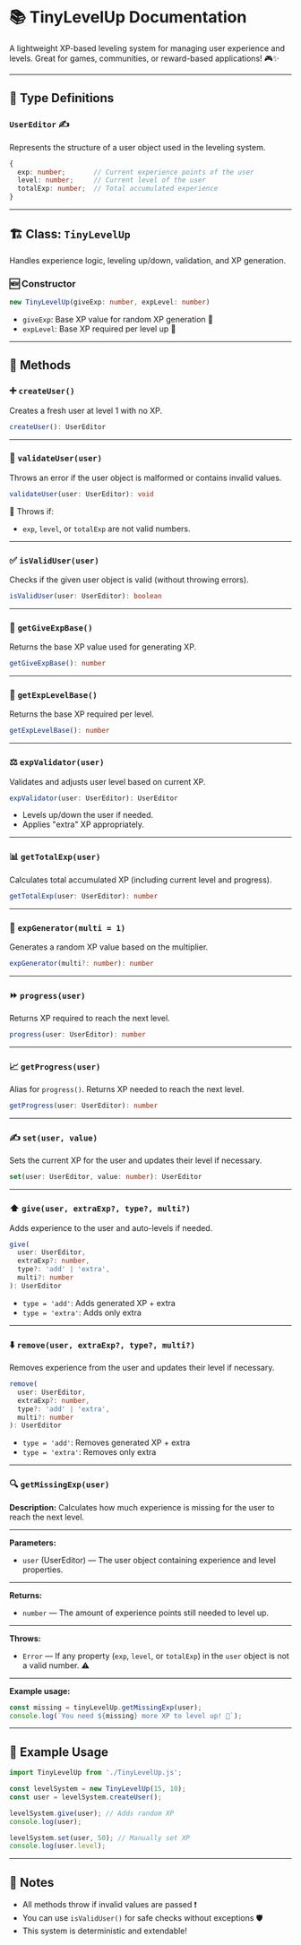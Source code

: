 # 📚 TinyLevelUp Documentation

A lightweight XP-based leveling system for managing user experience and levels. Great for games, communities, or reward-based applications! 🎮✨

---

## 📐 Type Definitions

### `UserEditor` ✍️

Represents the structure of a user object used in the leveling system.

```ts
{
  exp: number;       // Current experience points of the user
  level: number;     // Current level of the user
  totalExp: number;  // Total accumulated experience
}
```

---

## 🏗️ Class: `TinyLevelUp`

Handles experience logic, leveling up/down, validation, and XP generation.

### 🆕 Constructor

```ts
new TinyLevelUp(giveExp: number, expLevel: number)
```

* `giveExp`: Base XP value for random XP generation 🎲
* `expLevel`: Base XP required per level up 🔺

---

## 🧰 Methods

### ➕ `createUser()`

Creates a fresh user at level 1 with no XP.

```ts
createUser(): UserEditor
```

---

### 🔎 `validateUser(user)`

Throws an error if the user object is malformed or contains invalid values.

```ts
validateUser(user: UserEditor): void
```

🚨 Throws if:

* `exp`, `level`, or `totalExp` are not valid numbers.

---

### ✅ `isValidUser(user)`

Checks if the given user object is valid (without throwing errors).

```ts
isValidUser(user: UserEditor): boolean
```

---

### 🎁 `getGiveExpBase()`

Returns the base XP value used for generating XP.

```ts
getGiveExpBase(): number
```

---

### 🧮 `getExpLevelBase()`

Returns the base XP required per level.

```ts
getExpLevelBase(): number
```

---

### ⚖️ `expValidator(user)`

Validates and adjusts user level based on current XP.

```ts
expValidator(user: UserEditor): UserEditor
```

* Levels up/down the user if needed.
* Applies "extra" XP appropriately.

---

### 📊 `getTotalExp(user)`

Calculates total accumulated XP (including current level and progress).

```ts
getTotalExp(user: UserEditor): number
```

---

### 🎲 `expGenerator(multi = 1)`

Generates a random XP value based on the multiplier.

```ts
expGenerator(multi?: number): number
```

---

### ⏩ `progress(user)`

Returns XP required to reach the next level.

```ts
progress(user: UserEditor): number
```

---

### 📈 `getProgress(user)`

Alias for `progress()`. Returns XP needed to reach the next level.

```ts
getProgress(user: UserEditor): number
```

---

### ✍️ `set(user, value)`

Sets the current XP for the user and updates their level if necessary.

```ts
set(user: UserEditor, value: number): UserEditor
```

---

### ⬆️ `give(user, extraExp?, type?, multi?)`

Adds experience to the user and auto-levels if needed.

```ts
give(
  user: UserEditor,
  extraExp?: number,
  type?: 'add' | 'extra',
  multi?: number
): UserEditor
```

* `type = 'add'`: Adds generated XP + extra
* `type = 'extra'`: Adds only extra

---

### ⬇️ `remove(user, extraExp?, type?, multi?)`

Removes experience from the user and updates their level if necessary.

```ts
remove(
  user: UserEditor,
  extraExp?: number,
  type?: 'add' | 'extra',
  multi?: number
): UserEditor
```

* `type = 'add'`: Removes generated XP + extra
* `type = 'extra'`: Removes only extra

---

### 🔍 `getMissingExp(user)`

**Description:**
Calculates how much experience is missing for the user to reach the next level.

---

**Parameters:**

* `user` (UserEditor) — The user object containing experience and level properties.

---

**Returns:**

* `number` — The amount of experience points still needed to level up.

---

**Throws:**

* `Error` — If any property (`exp`, `level`, or `totalExp`) in the `user` object is not a valid number. ⚠️

---

**Example usage:**

```js
const missing = tinyLevelUp.getMissingExp(user);
console.log(`You need ${missing} more XP to level up! 🚀`);
```

---

## 🌟 Example Usage

```js
import TinyLevelUp from './TinyLevelUp.js';

const levelSystem = new TinyLevelUp(15, 10);
const user = levelSystem.createUser();

levelSystem.give(user); // Adds random XP
console.log(user);

levelSystem.set(user, 50); // Manually set XP
console.log(user.level);
```

---

## 💬 Notes

* All methods throw if invalid values are passed ❗
* You can use `isValidUser()` for safe checks without exceptions 🛡️
* This system is deterministic and extendable!